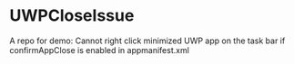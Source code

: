 # UWPCloseIssue

A repo for demo: Cannot right click minimized UWP app on the task bar if confirmAppClose is enabled in appmanifest.xml
